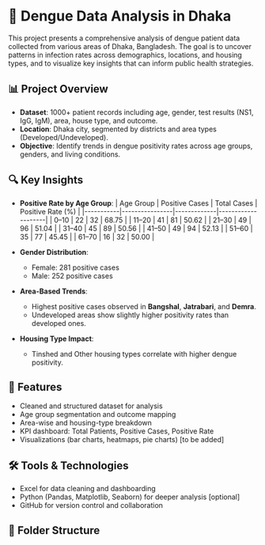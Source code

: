 # 🦟 Dengue Data Analysis in Dhaka

This project presents a comprehensive analysis of dengue patient data collected from various areas of Dhaka, Bangladesh. The goal is to uncover patterns in infection rates across demographics, locations, and housing types, and to visualize key insights that can inform public health strategies.

## 📊 Project Overview

- **Dataset**: 1000+ patient records including age, gender, test results (NS1, IgG, IgM), area, house type, and outcome.
- **Location**: Dhaka city, segmented by districts and area types (Developed/Undeveloped).
- **Objective**: Identify trends in dengue positivity rates across age groups, genders, and living conditions.

## 🔍 Key Insights

- **Positive Rate by Age Group**:
  | Age Group | Positive Cases | Total Cases | Positive Rate (%) |
  |-----------|----------------|-------------|--------------------|
  | 0–10      | 22             | 32          | 68.75              |
  | 11–20     | 41             | 81          | 50.62              |
  | 21–30     | 49             | 96          | 51.04              |
  | 31–40     | 45             | 89          | 50.56              |
  | 41–50     | 49             | 94          | 52.13              |
  | 51–60     | 35             | 77          | 45.45              |
  | 61–70     | 16             | 32          | 50.00              |

- **Gender Distribution**:
  - Female: 281 positive cases
  - Male: 252 positive cases

- **Area-Based Trends**:
  - Highest positive cases observed in **Bangshal**, **Jatrabari**, and **Demra**.
  - Undeveloped areas show slightly higher positivity rates than developed ones.

- **Housing Type Impact**:
  - Tinshed and Other housing types correlate with higher dengue positivity.

## 📌 Features

- Cleaned and structured dataset for analysis
- Age group segmentation and outcome mapping
- Area-wise and housing-type breakdown
- KPI dashboard: Total Patients, Positive Cases, Positive Rate
- Visualizations (bar charts, heatmaps, pie charts) [to be added]

## 🛠️ Tools & Technologies

- Excel for data cleaning and dashboarding
- Python (Pandas, Matplotlib, Seaborn) for deeper analysis [optional]
- GitHub for version control and collaboration

## 📁 Folder Structure


